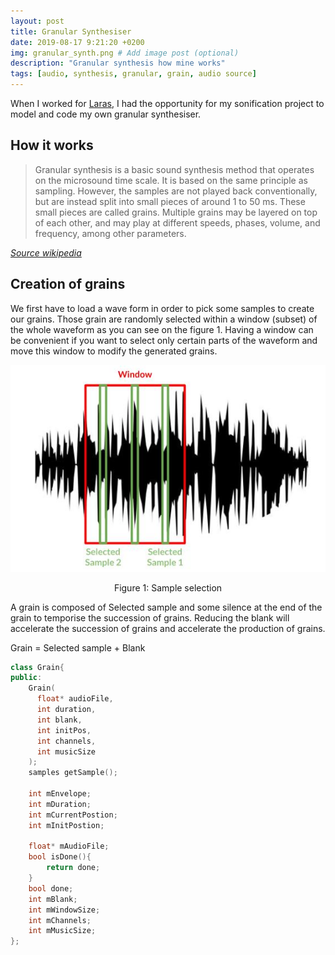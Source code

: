 ```yaml
---
layout: post
title: Granular Synthesiser
date: 2019-08-17 9:21:20 +0200
img: granular_synth.png # Add image post (optional)
description: "Granular synthesis how mine works"
tags: [audio, synthesis, granular, grain, audio source]
---
```


When I worked for [Laras](http://laras.be), I had the opportunity for my sonification project to model and code my own granular synthesiser.
## How it works

> Granular synthesis is a basic sound synthesis method that operates on the microsound time scale.
> It is based on the same principle as sampling. However, the samples are not played back conventionally, but are instead split into small pieces of around 1 to 50 ms. These small pieces are called grains. Multiple grains may be layered on top of each other, and may play at different speeds, phases, volume, and frequency, among other parameters.

*[Source wikipedia](https://en.wikipedia.org/wiki/Granular_synthesis)*

## Creation of grains
We first have to load a wave form in order to pick some samples to create our grains. Those grain are randomly selected within a window (subset) of the whole waveform as you can see on the figure 1. Having a window can be convenient if you want to select only certain parts of the waveform and move this window to modify the generated grains.

<p align="center">
<img src="/assets/img/sample_selection.png" alt="Grain selection"/>
</p>
<p align="center">
Figure 1: Sample selection
</p>

A grain is composed of Selected sample and some silence at the end of the grain to temporise the succession of grains. Reducing the blank will accelerate the succession of grains and accelerate the production of grains.

Grain = Selected sample + Blank


```cpp
class Grain{
public:
    Grain(
      float* audioFile,
      int duration,
      int blank,
      int initPos,
      int channels,
      int musicSize
    );
    samples getSample();

    int mEnvelope;
    int mDuration;
    int mCurrentPostion;
    int mInitPostion;

    float* mAudioFile;
    bool isDone(){
        return done;
    }
    bool done;
    int mBlank;
    int mWindowSize;
    int mChannels;
    int mMusicSize;
};
```
